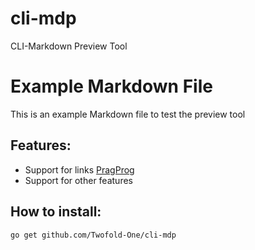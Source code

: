 # cli-mdp
CLI-Markdown Preview Tool

# Example Markdown File
This is an example Markdown file to test the preview tool
## Features:
* Support for links [PragProg](https://pragprog.com)
* Support for other features
## How to install:
```
go get github.com/Twofold-One/cli-mdp
```